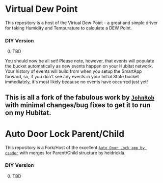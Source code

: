 # Virtual Dew Point

This repository is a host of the Virtual Dew Point - a great and simple driver for taking Humidity and Tempurature to calculate a DEW Point.

### DIY Version

0. TBD


You should now be all set! Please note, however, that events will populate the bucket automatically as new events happen on your Hubitat network. Your history of events will build from when you setup the SmartApp forward, so, if you don't see any events in your Initial State bucket immediately, it's most likely because no events have occurred just yet!

## This is all a fork of the fabulous work by [`JohnRob`](https://community.hubitat.com/t/my-first-app-and-how-i-stumbled-through-it-long-read/44611) with minimal changes/bug fixes to get it to run on my Hubitat.


# Auto Door Lock Parent/Child

This repository is a Fork/Host of the excellent [`Auto Door Lock app by csader`](https://github.com/csader/AutoLockDoor) with merges for Parent/Child structure by heidrickla.

### DIY Version

0. TBD
